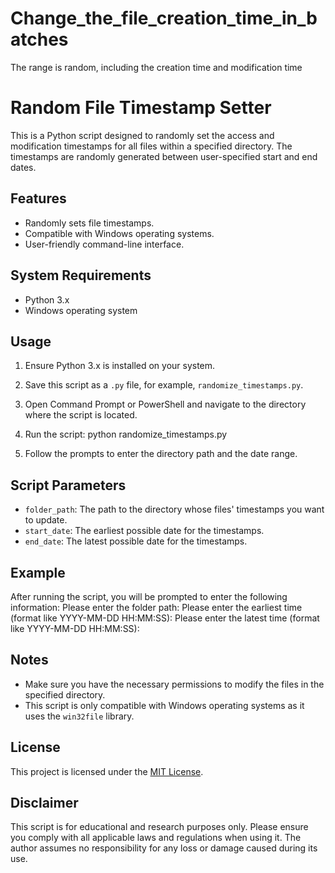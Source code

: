 # Change_the_file_creation_time_in_batches
The range is random, including the creation time and modification time
# Random File Timestamp Setter

This is a Python script designed to randomly set the access and modification timestamps for all files within a specified directory. The timestamps are randomly generated between user-specified start and end dates.

## Features

- Randomly sets file timestamps.
- Compatible with Windows operating systems.
- User-friendly command-line interface.

## System Requirements

- Python 3.x
- Windows operating system

## Usage

1. Ensure Python 3.x is installed on your system.
2. Save this script as a `.py` file, for example, `randomize_timestamps.py`.
3. Open Command Prompt or PowerShell and navigate to the directory where the script is located.
4. Run the script:
python randomize_timestamps.py

5. Follow the prompts to enter the directory path and the date range.

## Script Parameters

- `folder_path`: The path to the directory whose files' timestamps you want to update.
- `start_date`: The earliest possible date for the timestamps.
- `end_date`: The latest possible date for the timestamps.

## Example

After running the script, you will be prompted to enter the following information:
Please enter the folder path:
Please enter the earliest time (format like YYYY-MM-DD HH:MM:SS):
Please enter the latest time (format like YYYY-MM-DD HH:MM:SS):


## Notes

- Make sure you have the necessary permissions to modify the files in the specified directory.
- This script is only compatible with Windows operating systems as it uses the `win32file` library.

## License

This project is licensed under the [MIT License](LICENSE).

## Disclaimer

This script is for educational and research purposes only. Please ensure you comply with all applicable laws and regulations when using it. The author assumes no responsibility for any loss or damage caused during its use.
